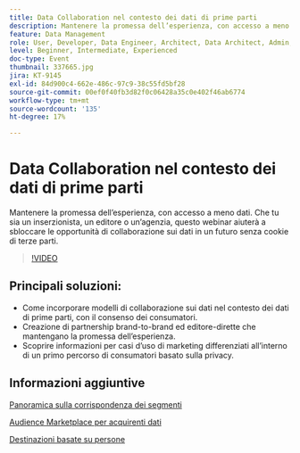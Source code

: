```yaml
---
title: Data Collaboration nel contesto dei dati di prime parti
description: Mantenere la promessa dell’esperienza, con accesso a meno dati. Che tu sia un inserzionista, un editore o un’agenzia, questo webinar aiuterà a sbloccare le opportunità di collaborazione sui dati in un futuro senza cookie di terze parti.
feature: Data Management
role: User, Developer, Data Engineer, Architect, Data Architect, Admin, Leader
level: Beginner, Intermediate, Experienced
doc-type: Event
thumbnail: 337665.jpg
jira: KT-9145
exl-id: 84d900c4-662e-486c-97c9-38c55fd5bf28
source-git-commit: 00ef0f40fb3d82f0c06428a35c0e402f46ab6774
workflow-type: tm+mt
source-wordcount: '135'
ht-degree: 17%

---
```


# Data Collaboration nel contesto dei dati di prime parti

Mantenere la promessa dell’esperienza, con accesso a meno dati. Che tu sia un inserzionista, un editore o un’agenzia, questo webinar aiuterà a sbloccare le opportunità di collaborazione sui dati in un futuro senza cookie di terze parti.

>[!VIDEO](https://video.tv.adobe.com/v/337665/?learn=on)

## Principali soluzioni:

* Come incorporare modelli di collaborazione sui dati nel contesto dei dati di prime parti, con il consenso dei consumatori.
* Creazione di partnership brand-to-brand ed editore-dirette che mantengano la promessa dell’esperienza.
* Scoprire informazioni per casi d’uso di marketing differenziati all’interno di un primo percorso di consumatori basato sulla privacy.

## Informazioni aggiuntive

[Panoramica sulla corrispondenza dei segmenti](https://experienceleague.adobe.com/docs/experience-platform/segmentation/ui/segment-match.html?lang=en)

[Audience Marketplace per acquirenti dati](https://experienceleague.adobe.com/docs/audience-manager/user-guide/features/audience-marketplace/audience-marketplace-for-data-buyers/marketplace-data-buyers.html?lang=en)

[Destinazioni basate su persone](https://experienceleague.adobe.com/docs/audience-manager/user-guide/features/destinations/people-based/people-based-destinations-overview.html?lang=it)
